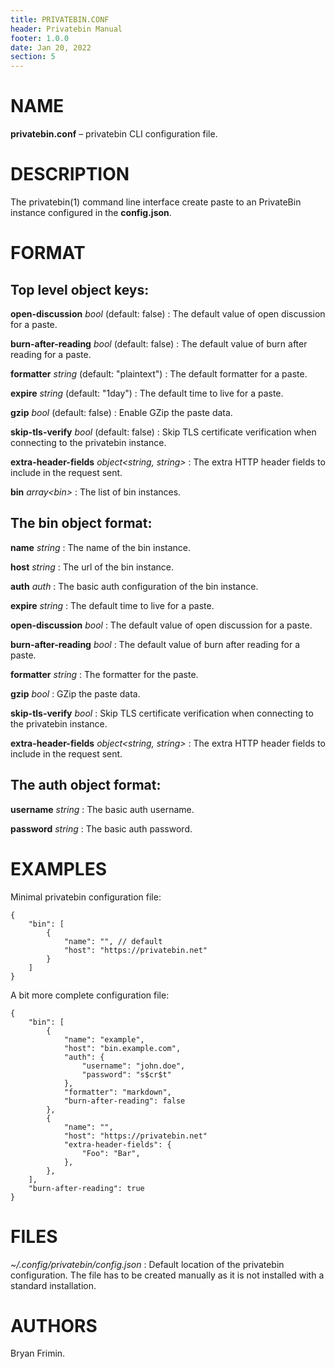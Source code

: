 ```yaml
---
title: PRIVATEBIN.CONF
header: Privatebin Manual
footer: 1.0.0
date: Jan 20, 2022
section: 5
---
```


# NAME

**privatebin.conf** – privatebin CLI configuration file.

# DESCRIPTION

The privatebin(1) command line interface create paste to an PrivateBin
instance configured in the **config.json**.

# FORMAT

## Top level object keys:

**open-discussion** _bool_ (default: false)
: The default value of open discussion for a paste.

**burn-after-reading** _bool_ (default: false)
: The default value of burn after reading for a paste.

**formatter** _string_ (default: "plaintext")
: The default formatter for a paste.

**expire** _string_ (default: "1day")
: The default time to live for a paste.

**gzip** _bool_ (default: false)
: Enable GZip the paste data.

**skip-tls-verify** _bool_ (default: false)
: Skip TLS certificate verification when connecting to the privatebin instance.

**extra-header-fields** _object<string, string>_
: The extra HTTP header fields to include in the request sent.

**bin** _array\<bin\>_
: The list of bin instances.

## The bin object format:

**name** _string_
: The name of the bin instance.

**host** _string_
: The url of the bin instance.

**auth** _auth_
: The basic auth configuration of the bin instance.

**expire** _string_
: The default time to live for a paste.

**open-discussion** _bool_
: The default value of open discussion for a paste.

**burn-after-reading** _bool_
: The default value of burn after reading for a paste.

**formatter** _string_
: The formatter for the paste.

**gzip** _bool_
: GZip the paste data.

**skip-tls-verify** _bool_
: Skip TLS certificate verification when connecting to the privatebin instance.

**extra-header-fields** _object<string, string>_
: The extra HTTP header fields to include in the request sent.

## The auth object format:

**username** _string_
: The basic auth username.

**password** _string_
: The basic auth password.

# EXAMPLES

Minimal privatebin configuration file:

    {
        "bin": [
            {
                "name": "", // default
                "host": "https://privatebin.net"
            }
        ]
    }

A bit more complete configuration file:

    {
        "bin": [
            {
                "name": "example",
                "host": "bin.example.com",
                "auth": {
                    "username": "john.doe",
                    "password": "s$cr$t"
                },
                "formatter": "markdown",
                "burn-after-reading": false
            },
            {
                "name": "",
                "host": "https://privatebin.net"
    			"extra-header-fields": {
    				"Foo": "Bar",
    			},
            },
        ],
        "burn-after-reading": true
    }

# FILES

_~/.config/privatebin/config.json_
: Default location of the privatebin configuration. The file has to be
created manually as it is not installed with a standard installation.

# AUTHORS

Bryan Frimin.
